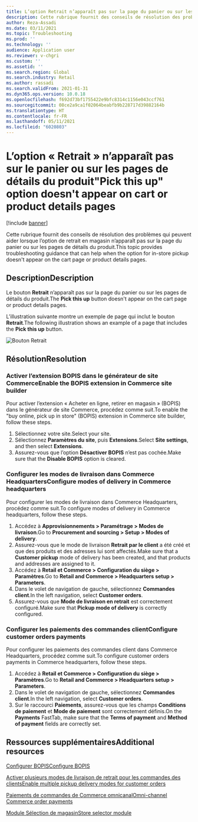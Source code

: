 ```yaml
---
title: L’option Retrait n’apparaît pas sur la page du panier ou sur les pages de détails du produit
description: Cette rubrique fournit des conseils de résolution des problèmes qui peuvent aider lorsque l’option de retrait en magasin n’apparaît pas sur la page du panier ou sur les pages de détails du produit.
author: Reza-Assadi
ms.date: 03/11/2021
ms.topic: Troubleshooting
ms.prod: ''
ms.technology: ''
audience: Application user
ms.reviewer: v-chgri
ms.custom: ''
ms.assetid: ''
ms.search.region: Global
ms.search.industry: Retail
ms.author: rassadi
ms.search.validFrom: 2021-01-31
ms.dyn365.ops.version: 10.0.18
ms.openlocfilehash: f692d73bf1755422e9bfc8314c1156e043ccf761
ms.sourcegitcommit: 08ce2a9ca1f02064beabfb9b228717d39882164b
ms.translationtype: HT
ms.contentlocale: fr-FR
ms.lasthandoff: 05/11/2021
ms.locfileid: "6020803"
---
```

# <a name="pick-this-up-option-doesnt-appear-on-cart-or-product-details-pages"></a><span data-ttu-id="5dc9a-103">L’option « Retrait » n’apparaît pas sur le panier ou sur les pages de détails du produit</span><span class="sxs-lookup"><span data-stu-id="5dc9a-103">"Pick this up" option doesn't appear on cart or product details pages</span></span>

[!include [banner](../../includes/banner.md)]

<span data-ttu-id="5dc9a-104">Cette rubrique fournit des conseils de résolution des problèmes qui peuvent aider lorsque l’option de retrait en magasin n’apparaît pas sur la page du panier ou sur les pages de détails du produit.</span><span class="sxs-lookup"><span data-stu-id="5dc9a-104">This topic provides troubleshooting guidance that can help when the option for in-store pickup doesn't appear on the cart page or product details pages.</span></span>

## <a name="description"></a><span data-ttu-id="5dc9a-105">Description</span><span class="sxs-lookup"><span data-stu-id="5dc9a-105">Description</span></span>

<span data-ttu-id="5dc9a-106">Le bouton **Retrait** n’apparaît pas sur la page du panier ou sur les pages de détails du produit.</span><span class="sxs-lookup"><span data-stu-id="5dc9a-106">The **Pick this up** button doesn't appear on the cart page or product details pages.</span></span>

<span data-ttu-id="5dc9a-107">L’illustration suivante montre un exemple de page qui inclut le bouton **Retrait**.</span><span class="sxs-lookup"><span data-stu-id="5dc9a-107">The following illustration shows an example of a page that includes the **Pick this up** button.</span></span>

![Bouton Retrait](media/pickup-button-missing.jpg)

## <a name="resolution"></a><span data-ttu-id="5dc9a-109">Résolution</span><span class="sxs-lookup"><span data-stu-id="5dc9a-109">Resolution</span></span>

### <a name="enable-the-bopis-extension-in-commerce-site-builder"></a><span data-ttu-id="5dc9a-110">Activer l’extension BOPIS dans le générateur de site Commerce</span><span class="sxs-lookup"><span data-stu-id="5dc9a-110">Enable the BOPIS extension in Commerce site builder</span></span>

<span data-ttu-id="5dc9a-111">Pour activer l’extension « Acheter en ligne, retirer en magasin » (BOPIS) dans le générateur de site Commerce, procédez comme suit.</span><span class="sxs-lookup"><span data-stu-id="5dc9a-111">To enable the "buy online, pick up in store" (BOPIS) extension in Commerce site builder, follow these steps.</span></span>

1. <span data-ttu-id="5dc9a-112">Sélectionnez votre site.</span><span class="sxs-lookup"><span data-stu-id="5dc9a-112">Select your site.</span></span>
1. <span data-ttu-id="5dc9a-113">Sélectionnez **Paramètres du site**, puis **Extensions**.</span><span class="sxs-lookup"><span data-stu-id="5dc9a-113">Select **Site settings**, and then select **Extensions**.</span></span>
1. <span data-ttu-id="5dc9a-114">Assurez-vous que l’option **Désactiver BOPIS** n’est pas cochée.</span><span class="sxs-lookup"><span data-stu-id="5dc9a-114">Make sure that the **Disable BOPIS** option is cleared.</span></span>

### <a name="configure-modes-of-delivery-in-commerce-headquarters"></a><span data-ttu-id="5dc9a-115">Configurer les modes de livraison dans Commerce Headquarters</span><span class="sxs-lookup"><span data-stu-id="5dc9a-115">Configure modes of delivery in Commerce headquarters</span></span>

<span data-ttu-id="5dc9a-116">Pour configurer les modes de livraison dans Commerce Headquarters, procédez comme suit.</span><span class="sxs-lookup"><span data-stu-id="5dc9a-116">To configure modes of delivery in Commerce headquarters, follow these steps.</span></span>

1. <span data-ttu-id="5dc9a-117">Accédez à **Approvisionnements \> Paramétrage \> Modes de livraison**.</span><span class="sxs-lookup"><span data-stu-id="5dc9a-117">Go to **Procurement and sourcing \> Setup \> Modes of delivery**.</span></span>
1. <span data-ttu-id="5dc9a-118">Assurez-vous que le mode de livraison **Retrait par le client** a été créé et que des produits et des adresses lui sont affectés.</span><span class="sxs-lookup"><span data-stu-id="5dc9a-118">Make sure that a **Customer pickup** mode of delivery has been created, and that products and addresses are assigned to it.</span></span>
1. <span data-ttu-id="5dc9a-119">Accédez à **Retail et Commerce \> Configuration du siège \> Paramètres**.</span><span class="sxs-lookup"><span data-stu-id="5dc9a-119">Go to **Retail and Commerce \> Headquarters setup \> Parameters**.</span></span>
1. <span data-ttu-id="5dc9a-120">Dans le volet de navigation de gauche, sélectionnez **Commandes client**.</span><span class="sxs-lookup"><span data-stu-id="5dc9a-120">In the left navigation, select **Customer orders**.</span></span>
1. <span data-ttu-id="5dc9a-121">Assurez-vous que **Mode de livraison en retrait** est correctement configuré.</span><span class="sxs-lookup"><span data-stu-id="5dc9a-121">Make sure that **Pickup mode of delivery** is correctly configured.</span></span>

### <a name="configure-customer-orders-payments"></a><span data-ttu-id="5dc9a-122">Configurer les paiements des commandes client</span><span class="sxs-lookup"><span data-stu-id="5dc9a-122">Configure customer orders payments</span></span>

<span data-ttu-id="5dc9a-123">Pour configurer les paiements des commandes client dans Commerce Headquarters, procédez comme suit.</span><span class="sxs-lookup"><span data-stu-id="5dc9a-123">To configure customer orders payments in Commerce headquarters, follow these steps.</span></span>

1. <span data-ttu-id="5dc9a-124">Accédez à **Retail et Commerce \> Configuration du siège \> Paramètres**.</span><span class="sxs-lookup"><span data-stu-id="5dc9a-124">Go to **Retail and Commerce \> Headquarters setup \> Parameters**.</span></span>
1. <span data-ttu-id="5dc9a-125">Dans le volet de navigation de gauche, sélectionnez **Commandes client**.</span><span class="sxs-lookup"><span data-stu-id="5dc9a-125">In the left navigation, select **Customer orders**.</span></span>
1. <span data-ttu-id="5dc9a-126">Sur le raccourci **Paiements**, assurez-vous que les champs **Conditions de paiement** et **Mode de paiement** sont correctement définis.</span><span class="sxs-lookup"><span data-stu-id="5dc9a-126">On the **Payments** FastTab, make sure that the **Terms of payment** and **Method of payment** fields are correctly set.</span></span>

## <a name="additional-resources"></a><span data-ttu-id="5dc9a-127">Ressources supplémentaires</span><span class="sxs-lookup"><span data-stu-id="5dc9a-127">Additional resources</span></span>

[<span data-ttu-id="5dc9a-128">Configurer BOPIS</span><span class="sxs-lookup"><span data-stu-id="5dc9a-128">Configure BOPIS</span></span>](../cpe-bopis.md)

[<span data-ttu-id="5dc9a-129">Activer plusieurs modes de livraison de retrait pour les commandes des clients</span><span class="sxs-lookup"><span data-stu-id="5dc9a-129">Enable multiple pickup delivery modes for customer orders</span></span>](../multiple-pickup-modes.md)

[<span data-ttu-id="5dc9a-130">Paiements de commandes de Commerce omnicanal</span><span class="sxs-lookup"><span data-stu-id="5dc9a-130">Omni-channel Commerce order payments</span></span>](../dev-itpro/commerce-payments.md)

[<span data-ttu-id="5dc9a-131">Module Sélection de magasin</span><span class="sxs-lookup"><span data-stu-id="5dc9a-131">Store selector module</span></span>](../store-selector.md)
